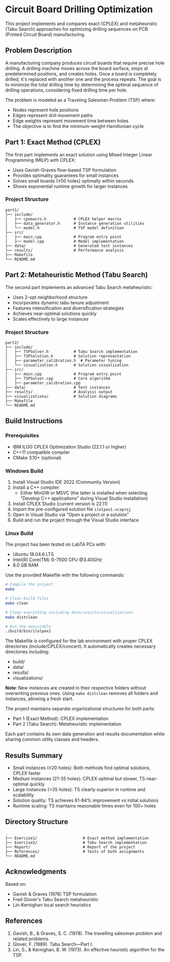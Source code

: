 # Circuit Board Drilling Optimization
This project implements and compares exact (CPLEX) and metaheuristic (Tabu Search) approaches for optimizing drilling sequences on PCB (Printed Circuit Board) manufacturing.

## Problem Description
A manufacturing company produces circuit boards that require precise hole drilling. A drilling machine moves across the board surface, stops at predetermined positions, and creates holes. Once a board is completely drilled, it's replaced with another one and the process repeats. The goal is to minimize the total drilling time by determining the optimal sequence of drilling operations, considering fixed drilling time per hole.

The problem is modeled as a Traveling Salesman Problem (TSP) where:
- Nodes represent hole positions 
- Edges represent drill movement paths
- Edge weights represent movement time between holes
- The objective is to find the minimum-weight Hamiltonian cycle

## Part 1: Exact Method (CPLEX)
The first part implements an exact solution using Mixed Integer Linear Programming (MILP) with CPLEX:

- Uses Gavish-Graves flow-based TSP formulation
- Provides optimality guarantees for small instances
- Solves small boards (≤50 holes) optimally within seconds
- Shows exponential runtime growth for larger instances

### Project Structure
```
part1/
├── include/
│   ├── cpxmacro.h            # CPLEX helper macros
│   ├── data_generator.h      # Instance generation utilities
│   └── model.h               # TSP model definition
├── src/
│   ├── main.cpp              # Program entry point
│   ├── model.cpp             # Model implementation 
├── data/                     # Generated test instances
├── results/                  # Performance analysis
├── Makefile
└── README.md
```

## Part 2: Metaheuristic Method (Tabu Search)
The second part implements an advanced Tabu Search metaheuristic:

- Uses 2-opt neighborhood structure
- Incorporates dynamic tabu tenure adjustment
- Features intensification and diversification strategies 
- Achieves near-optimal solutions quickly
- Scales effectively to large instances

### Project Structure
```
part2/
├── include/
│   ├── TSPSolver.h           # Tabu Search implementation
│   ├── TSPSolution.h         # Solution representation
│   ├── parameter_calibration.h  # Parameter tuning
│   └── visualization.h       # Solution visualization
├── src/
│   ├── main.cpp              # Program entry point
│   ├── TSPSolver.cpp         # Core algorithm
│   ├── parameter_calibration.cpp 
├── data/                     # Test instances
├── results/                  # Analysis output
├── visualizations/           # Solution diagrams
├── Makefile
└── README.md
```

## Build Instructions

### Prerequisites
- IBM ILOG CPLEX Optimization Studio (22.1.1 or higher)
- C++11 compatible compiler
- CMake 3.10+ (optional)

### Windows Build
1. Install Visual Studio IDE 2022 (Community Version)
2. Install a C++ compiler:
   - Either MinGW or MSVC (the latter is installed when selecting "Develop C++ applications" during Visual Studio installation)
3. Install CPLEX Studio (current version is 22.11)
4. Import the pre-configured solution file `ilolpex1.vcxproj`
5. Open in Visual Studio via "Open a project or a solution"
6. Build and run the project through the Visual Studio interface

### Linux Build
The project has been tested on LabTA PCs with:
- Ubuntu 18.04.6 LTS
- Intel(R) Core(TM) i5-7500 CPU @3.40GHz
- 8.0 GB RAM

Use the provided Makefile with the following commands:

```bash
# Compile the project
make

# Clean build files
make clean

# Clean everything including data/results/visualizations
make distclean

# Run the executable
./build/bin/ilolpex1
```

The Makefile is configured for the lab environment with proper CPLEX directories (include/CPLEX/concert). It automatically creates necessary directories including:
- build/
- data/
- results/
- visualizations/

**Note**: New instances are created in their respective folders without overwriting previous ones. Using `make distclean` removes all folders and instances, allowing a fresh start.

The project maintains separate organizational structures for both parts:
- Part 1 (Exact Method): CPLEX implementation 
- Part 2 (Tabu Search): Metaheuristic implementation

Each part contains its own data generation and results documentation while sharing common utility classes and headers.

## Results Summary
- Small instances (≤20 holes): Both methods find optimal solutions, CPLEX faster
- Medium instances (21-35 holes): CPLEX optimal but slower, TS near-optimal quickly  
- Large instances (>35 holes): TS clearly superior in runtime and scalability
- Solution quality: TS achieves 61-84% improvement vs initial solutions
- Runtime scaling: TS maintains reasonable times even for 100+ holes

## Directory Structure
```
.
├── Exercise1/                    # Exact method implementation  
├── Exercise2/                    # Tabu Search implementation
├── Report/                       # Report of the project
├── References/                   # Texts of both assignments
└── README.md
```

## Acknowledgments
Based on:
- Gavish & Graves (1978) TSP formulation
- Fred Glover's Tabu Search metaheuristic
- Lin-Kernighan local search heuristics

## References
1. Gavish, B., & Graves, S. C. (1978). The travelling salesman problem and related problems.
2. Glover, F. (1989). Tabu Search—Part I.
3. Lin, S., & Kernighan, B. W. (1973). An effective heuristic algorithm for the TSP.